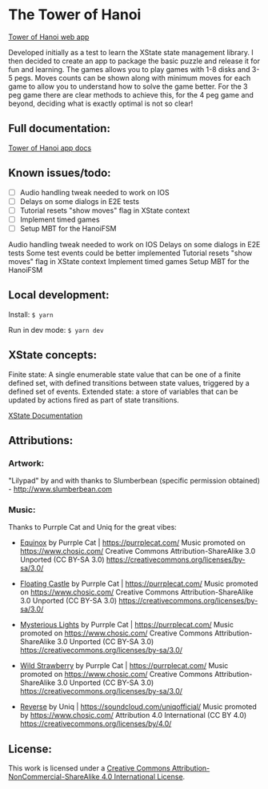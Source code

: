 
# The Tower of Hanoi
[Tower of Hanoi web app](https://towerofhanoi.app)

Developed initially as a test to learn the XState state management library. I then decided to create an app to package the basic puzzle and release it for fun and learning. The games allows you to play games with 1-8 disks and 3-5 pegs. Moves counts can be shown along with minimum moves for each game to allow you to understand how to solve the game better. For the 3 peg game there are clear methods to achieve this, for the 4 peg game and beyond, deciding what is exactly optimal is not so clear!

## Full documentation:
[Tower of Hanoi app docs](https://app.gitbook.com/@jphildev/s/towerofhanoi/)

## Known issues/todo:
- [ ] Audio handling tweak needed to work on IOS
- [ ] Delays on some dialogs in E2E tests
- [ ] Tutorial resets "show moves" flag in XState context
- [ ] Implement timed games
- [ ] Setup MBT for the HanoiFSM

Audio handling tweak needed to work on IOS
Delays on some dialogs in E2E tests
Some test events could be better implemented
Tutorial resets "show moves" flag in XState context
Implement timed games
Setup MBT for the HanoiFSM


## Local development:

Install:
`$ yarn`

Run in dev mode:
`$ yarn dev`

## XState concepts:
Finite state: A single enumerable state value that can be one of a finite defined set, with defined transitions between state values, triggered by a defined set of events.
Extended state: a store of variables that can be updated by actions fired as part of state transitions.

[XState Documentation](https://xstate.js.org/docs/)

## Attributions:

### Artwork:

"Lilypad" by and with thanks to Slumberbean (specific permission obtained) - http://www.slumberbean.com

### Music:

Thanks to Purrple Cat and Uniq for the great vibes:

- [Equinox](https://purrplecat.com/) by Purrple Cat | https://purrplecat.com/
Music promoted on https://www.chosic.com/
Creative Commons Attribution-ShareAlike 3.0 Unported (CC BY-SA 3.0)
https://creativecommons.org/licenses/by-sa/3.0/

- [Floating Castle](https://purrplecat.com/) by Purrple Cat | https://purrplecat.com/
Music promoted on https://www.chosic.com/
Creative Commons Attribution-ShareAlike 3.0 Unported (CC BY-SA 3.0)
https://creativecommons.org/licenses/by-sa/3.0/

- [Mysterious Lights](https://purrplecat.com/) by Purrple Cat | https://purrplecat.com/
Music promoted on https://www.chosic.com/
Creative Commons Attribution-ShareAlike 3.0 Unported (CC BY-SA 3.0)
https://creativecommons.org/licenses/by-sa/3.0/

- [Wild Strawberry](https://purrplecat.com/) by Purrple Cat | https://purrplecat.com/
Music promoted on https://www.chosic.com/
Creative Commons Attribution-ShareAlike 3.0 Unported (CC BY-SA 3.0)
https://creativecommons.org/licenses/by-sa/3.0/

- [Reverse](https://soundcloud.com/uniqofficial/) by Uniq | https://soundcloud.com/uniqofficial/
Music promoted by https://www.chosic.com/
Attribution 4.0 International (CC BY 4.0)
https://creativecommons.org/licenses/by/4.0/

## License:

This work is licensed under a <a rel="license" href="http://creativecommons.org/licenses/by-nc-sa/4.0/">Creative Commons Attribution-NonCommercial-ShareAlike 4.0 International License</a>.